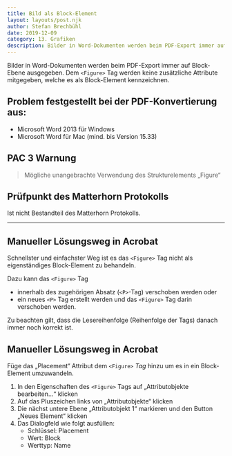 ```yaml
---
title: Bild als Block-Element
layout: layouts/post.njk
author: Stefan Brechbühl
date: 2019-12-09
category: 13. Grafiken
description: Bilder in Word-Dokumenten werden beim PDF-Export immer auf Block-Ebene ausgegeben. Dem <Figure> Tag werden keine zusätzliche Attribute mitgegeben, welche es als Block-Element kennzeichnen.
---
```


Bilder in Word-Dokumenten werden beim PDF-Export immer auf Block-Ebene ausgegeben. Dem `<Figure>` Tag werden keine zusätzliche Attribute mitgegeben, welche es als Block-Element kennzeichnen.

## Problem festgestellt bei der PDF-Konvertierung aus:

- Microsoft Word 2013 für Windows
- Microsoft Word für Mac (mind. bis Version 15.33)

## PAC 3 Warnung

> Mögliche unangebrachte Verwendung des Strukturelements „Figure“

## Prüfpunkt des Matterhorn Protokolls

Ist nicht Bestandteil des Matterhorn Protokolls.

---

## Manueller Lösungsweg in Acrobat

Schnellster und einfachster Weg ist es das `<Figure>` Tag nicht als eigenständiges Block-Element zu behandeln.

Dazu kann das `<Figure>` Tag

- innerhalb des zugehörigen Absatz (`<P>`-Tag) verschoben werden oder
- ein neues `<P>` Tag erstellt werden und das `<Figure>` Tag darin verschoben werden.

Zu beachten gilt, dass die Lesereihenfolge (Reihenfolge der Tags) danach immer noch korrekt ist.

## Manueller Lösungsweg in Acrobat

Füge das „Placement“ Attribut dem `<Figure>` _Tag_ hinzu um es in ein Block-Element umzuwandeln.

1. In den Eigenschaften des `<Figure>` Tags auf „Attributobjekte bearbeiten…“ klicken
2. Auf das Pluszeichen links von „Attributobjekte“ klicken
3. Die nächst untere Ebene „Attributobjekt 1“ markieren und den Button „Neues Element“ klicken
4. Das Dialogfeld wie folgt ausfüllen:
   - Schlüssel: Placement
   - Wert: Block
   - Werttyp: Name
